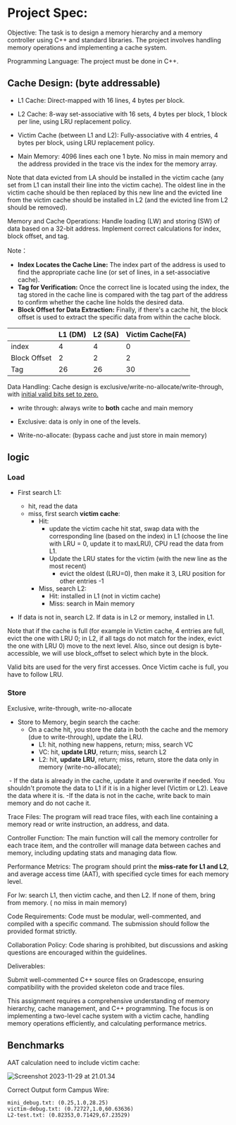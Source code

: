 # Project Spec:

Objective: The task is to design a memory hierarchy and a memory controller using C++ and standard libraries. The project involves handling memory operations and implementing a cache system.

Programming Language: The project must be done in C++.

## Cache Design: (byte addressable)

- L1 Cache: Direct-mapped with 16 lines, 4 bytes per block.

- L2 Cache: 8-way set-associative with 16 sets, 4 bytes per block, 1 block per line, using LRU replacement policy.

- Victim Cache (between L1 and L2): Fully-associative with 4 entries, 4 bytes per block, using LRU replacement policy.
- Main Memory: 4096 lines each one 1 byte. No miss in main memory and the address provided in the trace vis the index for the memory array. 

Note that data evicted from LA should be installed in the victim cache (any set from L1 can install their line into the victim cache). The oldest line in the victim cache should be then replaced by this new line and the evicted line from the victim cache should be installed in L2 (and the evicted line from L2 should be removed). 

Memory and Cache Operations: Handle loading (LW) and storing (SW) of data based on a 32-bit address. Implement correct calculations for index, block offset, and tag.

Note：

- **Index Locates the Cache Line:** The index part of the address is used to find the appropriate cache line (or set of lines, in a set-associative cache).
- **Tag for Verification:** Once the correct line is located using the index, the tag stored in the cache line is compared with the tag part of the address to confirm whether the cache line holds the desired data.
- **Block Offset for Data Extraction:** Finally, if there's a cache hit, the block offset is used to extract the specific data from within the cache block.

|              | L1 (DM) | L2 (SA) | Victim Cache(FA) |
| ------------ | ------- | ------- | ---------------- |
| index        | 4       | 4       | 0                |
| Block Offset | 2       | 2       | 2                |
| Tag          | 26      | 26      | 30               |

Data Handling: Cache design is exclusive/write-no-allocate/write-through, with <u>initial valid bits set to zero.</u>

- write through: always write to **both** cache and main memory

- Exclusive: data is only in one of the levels. 

- Write-no-allocate: (bypass cache and just store in main memory)

## logic

### Load 

- First search L1:
  - hit, read the data
  - miss, first search **victim cache**:
    - Hit:
      - update the victim cache hit stat, swap data with the corresponding line (based on the index) in L1 (choose the line with LRU = 0, update it to maxLRU), CPU read the data from L1. 
      - Update the LRU states for the victim (with the new line as the most recent)
        - evict the oldest (LRU=0), then make it 3, LRU position for other entries -1 
    - Miss, search L2:
      - Hit: installed in L1 (not in victim cache)
      - Miss: search in Main memory

- If data is not in, search L2. If data is in L2 or memory, installed in L1. 

Note that if the cache is full (for example in Victim cache, 4 entries are full, evict the one with LRU 0; in L2, if all tags do not match for the index, evict the one with LRU 0) move to the next level. Also, since out design is byte-accessible, we will use block_offset to select which byte in the block. 

Valid bits are used for the very first accesses. Once Victim cache is full, you have to follow LRU.

### Store

Exclusive, write-through, write-no-allocate

- Store to Memory, begin search the cache:
  - On a cache hit, you store the data in both the cache and the memory (due to write-through), update the LRU.
    - L1: hit, nothing new happens, return; miss, search VC
    - VC: hit, **update LRU**, return; miss, search L2
    - L2: hit, **update LRU**, return; miss, return, store the data only in memory (write-no-allocate);  


​	- If the data is already in the cache, update it and overwrite if needed. You shouldn't promote the data to L1 if it is in a higher level (Victim or L2). Leave the data where it is. -If the data is not in the cache, write back to main memory and do not cache it.



Trace Files: The program will read trace files, with each line containing a memory read or write instruction, an address, and data.

Controller Function: The main function will call the memory controller for each trace item, and the controller will manage data between caches and memory, including updating stats and managing data flow.

Performance Metrics: The program should print the **miss-rate for L1 and L2**, and average access time (AAT), with specified cycle times for each memory level.



For lw: search L1, then victim cache, and then L2. If none of them, bring from memory.  ( no miss in main memory)

Code Requirements: Code must be modular, well-commented, and compiled with a specific command. The submission should follow the provided format strictly.

Collaboration Policy: Code sharing is prohibited, but discussions and asking questions are encouraged within the guidelines.

Deliverables:

Submit well-commented C++ source files on Gradescope, ensuring compatibility with the provided skeleton code and trace files.

This assignment requires a comprehensive understanding of memory hierarchy, cache management, and C++ programming. The focus is on implementing a two-level cache system with a victim cache, handling memory operations efficiently, and calculating performance metrics.



## Benchmarks

AAT calculation need to include victim cache:

![Screenshot 2023-11-29 at 21.01.34](https://p.ipic.vip/cvdipy.png)



Correct Output form Campus Wire:

```
mini_debug.txt: (0.25,1.0,28.25)
victim-debug.txt: (0.72727,1.0,60.63636)
L2-test.txt: (0.82353,0.71429,67.23529)
```

